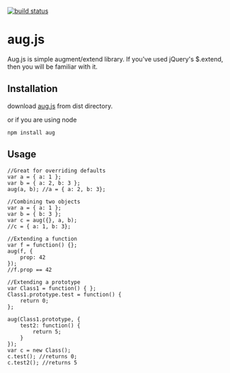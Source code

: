 [![build status](https://secure.travis-ci.org/jgallen23/aug.png)](http://travis-ci.org/jgallen23/aug)
# aug.js
Aug.js is simple augment/extend library.  If you've used jQuery's $.extend, then you will be familiar with it.

## Installation

download [aug.js](https://github.com/jgallen23/aug/raw/master/dist/aug.js) from dist directory. 

or if you are using node

	npm install aug

## Usage

	//Great for overriding defaults
	var a = { a: 1 };
	var b = { a: 2, b: 3 };
	aug(a, b); //a = { a: 2, b: 3};

	//Combining two objects
	var a = { a: 1 };
	var b = { b: 3 };
	var c = aug({}, a, b); 
	//c = { a: 1, b: 3};

	//Extending a function
	var f = function() {};
	aug(f, {
		prop: 42
	});
	//f.prop == 42

	//Extending a prototype
	var Class1 = function() { };
	Class1.prototype.test = function() {
		return 0;
	};

	aug(Class1.prototype, {
		test2: function() {
			return 5;
		}
	});
	var c = new Class();
	c.test(); //returns 0;
	c.test2(); //returns 5


